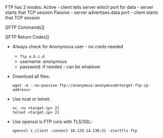 
FTP has 2 modes:
	Active - client tells server which port for data - server starts that TCP session
	Passive - server advertises data port - client starts that TCP session

[[FTP Commands]]

[[FTP Return Codes]]

- Always check for Anonymous user - no creds needed
	-  ```ftp a.b.c.d``` 
	- username: anonymous
	- password: if needed - can be whatever

- Download all files:
	```wget-all-files
	wget -m --no-passive ftp://anonymous:anonymous@<target-ftp-ip-address>
	```
- Use ncat or telnet:
	```ftp-nc-telnet
	nc -nv <target-ip> 21
	telnet <target-ip> 21
	```
- Use openssl is FTP runs with TLS/SSL:
	```ftp-openssl-client
	openssl s_client -connect 10.129.14.136:21 -starttls ftp
	```

